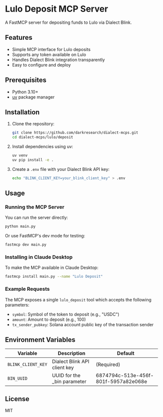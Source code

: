 # Lulo Deposit MCP Server

A FastMCP server for depositing funds to Lulo via Dialect Blink.

## Features

- Simple MCP interface for Lulo deposits
- Supports any token available on Lulo
- Handles Dialect Blink integration transparently
- Easy to configure and deploy

## Prerequisites

- Python 3.10+
- [uv](https://github.com/astral-sh/uv) package manager

## Installation

1. Clone the repository:
   ```bash
   git clone https://github.com/darkresearch/dialect-mcps.git
   cd dialect-mcps/lulo/deposit
   ```

2. Install dependencies using uv:
   ```bash
   uv venv
   uv pip install -e .
   ```

3. Create a `.env` file with your Dialect Blink API key:
   ```bash
   echo "BLINK_CLIENT_KEY=your_blink_client_key" > .env
   ```

## Usage

### Running the MCP Server

You can run the server directly:

```bash
python main.py
```

Or use FastMCP's dev mode for testing:

```bash
fastmcp dev main.py
```

### Installing in Claude Desktop

To make the MCP available in Claude Desktop:

```bash
fastmcp install main.py --name "Lulo Deposit"
```

### Example Requests

The MCP exposes a single `lulo_deposit` tool which accepts the following parameters:

- `symbol`: Symbol of the token to deposit (e.g., "USDC")
- `amount`: Amount to deposit (e.g., 100)
- `tx_sender_pubkey`: Solana account public key of the transaction sender

## Environment Variables

| Variable | Description | Default |
|----------|-------------|---------|
| `BLINK_CLIENT_KEY` | Dialect Blink API client key | (Required) |
| `BIN_UUID` | UUID for the _bin parameter | 6874794c-513e-456f-801f-5957a82e068e |

## License

MIT
